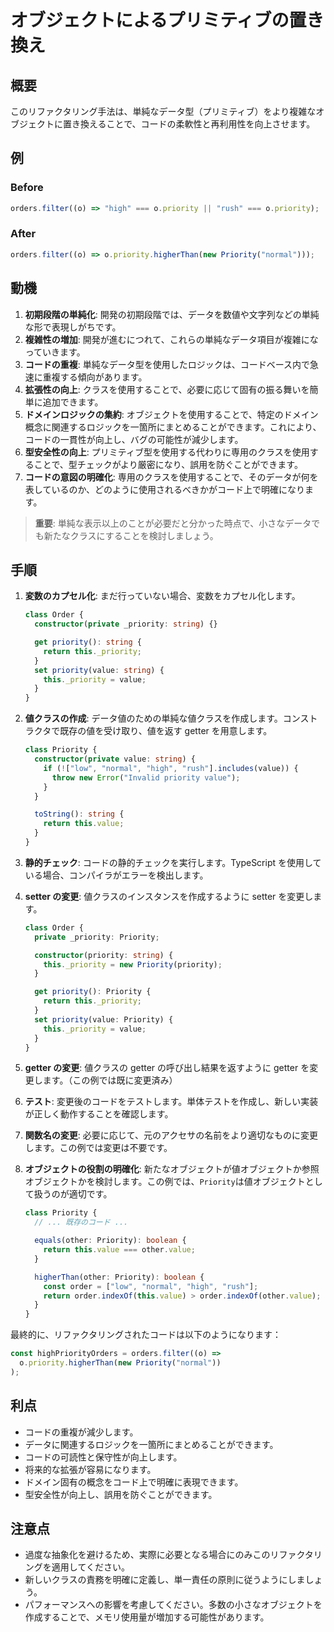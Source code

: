 # オブジェクトによるプリミティブの置き換え

## 概要

このリファクタリング手法は、単純なデータ型（プリミティブ）をより複雑なオブジェクトに置き換えることで、コードの柔軟性と再利用性を向上させます。

## 例

### Before

```typescript
orders.filter((o) => "high" === o.priority || "rush" === o.priority);
```

### After

```typescript
orders.filter((o) => o.priority.higherThan(new Priority("normal")));
```

## 動機

1. **初期段階の単純化**: 開発の初期段階では、データを数値や文字列などの単純な形で表現しがちです。
2. **複雑性の増加**: 開発が進むにつれて、これらの単純なデータ項目が複雑になっていきます。
3. **コードの重複**: 単純なデータ型を使用したロジックは、コードベース内で急速に重複する傾向があります。
4. **拡張性の向上**: クラスを使用することで、必要に応じて固有の振る舞いを簡単に追加できます。
5. **ドメインロジックの集約**: オブジェクトを使用することで、特定のドメイン概念に関連するロジックを一箇所にまとめることができます。これにより、コードの一貫性が向上し、バグの可能性が減少します。
6. **型安全性の向上**: プリミティブ型を使用する代わりに専用のクラスを使用することで、型チェックがより厳密になり、誤用を防ぐことができます。
7. **コードの意図の明確化**: 専用のクラスを使用することで、そのデータが何を表しているのか、どのように使用されるべきかがコード上で明確になります。

> **重要**: 単純な表示以上のことが必要だと分かった時点で、小さなデータでも新たなクラスにすることを検討しましょう。

## 手順

1. **変数のカプセル化**:
   まだ行っていない場合、変数をカプセル化します。

   ```typescript
   class Order {
     constructor(private _priority: string) {}

     get priority(): string {
       return this._priority;
     }
     set priority(value: string) {
       this._priority = value;
     }
   }
   ```

2. **値クラスの作成**:
   データ値のための単純な値クラスを作成します。コンストラクタで既存の値を受け取り、値を返す getter を用意します。

   ```typescript
   class Priority {
     constructor(private value: string) {
       if (!["low", "normal", "high", "rush"].includes(value)) {
         throw new Error("Invalid priority value");
       }
     }

     toString(): string {
       return this.value;
     }
   }
   ```

3. **静的チェック**:
   コードの静的チェックを実行します。TypeScript を使用している場合、コンパイラがエラーを検出します。

4. **setter の変更**:
   値クラスのインスタンスを作成するように setter を変更します。

   ```typescript
   class Order {
     private _priority: Priority;

     constructor(priority: string) {
       this._priority = new Priority(priority);
     }

     get priority(): Priority {
       return this._priority;
     }
     set priority(value: Priority) {
       this._priority = value;
     }
   }
   ```

5. **getter の変更**:
   値クラスの getter の呼び出し結果を返すように getter を変更します。（この例では既に変更済み）

6. **テスト**:
   変更後のコードをテストします。単体テストを作成し、新しい実装が正しく動作することを確認します。

7. **関数名の変更**:
   必要に応じて、元のアクセサの名前をより適切なものに変更します。この例では変更は不要です。

8. **オブジェクトの役割の明確化**:
   新たなオブジェクトが値オブジェクトか参照オブジェクトかを検討します。この例では、`Priority`は値オブジェクトとして扱うのが適切です。

   ```typescript
   class Priority {
     // ... 既存のコード ...

     equals(other: Priority): boolean {
       return this.value === other.value;
     }

     higherThan(other: Priority): boolean {
       const order = ["low", "normal", "high", "rush"];
       return order.indexOf(this.value) > order.indexOf(other.value);
     }
   }
   ```

最終的に、リファクタリングされたコードは以下のようになります：

```typescript
const highPriorityOrders = orders.filter((o) =>
  o.priority.higherThan(new Priority("normal"))
);
```

## 利点

- コードの重複が減少します。
- データに関連するロジックを一箇所にまとめることができます。
- コードの可読性と保守性が向上します。
- 将来的な拡張が容易になります。
- ドメイン固有の概念をコード上で明確に表現できます。
- 型安全性が向上し、誤用を防ぐことができます。

## 注意点

- 過度な抽象化を避けるため、実際に必要となる場合にのみこのリファクタリングを適用してください。
- 新しいクラスの責務を明確に定義し、単一責任の原則に従うようにしましょう。
- パフォーマンスへの影響を考慮してください。多数の小さなオブジェクトを作成することで、メモリ使用量が増加する可能性があります。
